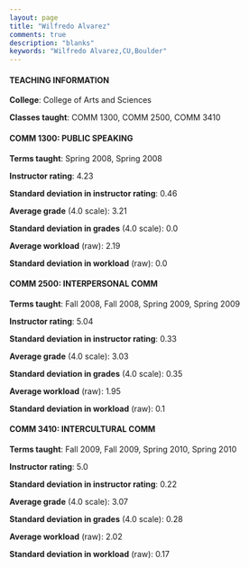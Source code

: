 ```yaml
---
layout: page
title: "Wilfredo Alvarez" 
comments: true
description: "blanks"
keywords: "Wilfredo Alvarez,CU,Boulder"
---
```

<head>
<script src="https://ajax.googleapis.com/ajax/libs/jquery/2.1.3/jquery.min.js"></script>
<script src="https://dl.dropboxusercontent.com/s/pc42nxpaw1ea4o9/highcharts.js?dl=0"></script>
<!-- <script src="../assets/js/highcharts.js"></script> -->
<style type="text/css">@font-face {
	font-family: "Bebas Neue";
	src: url(https://www.filehosting.org/file/details/544349/BebasNeue Regular.otf) format("opentype");
	}
	h1.Bebas { 
		font-family: "Bebas Neue", Verdana, Tahoma;
	}
</style>
</head>
	   
#### TEACHING INFORMATION

**College**: College of Arts and Sciences

**Classes taught**: COMM 1300, COMM 2500, COMM 3410

#### COMM 1300: PUBLIC SPEAKING

**Terms taught**: Spring 2008, Spring 2008

**Instructor rating**: 4.23

**Standard deviation in instructor rating**: 0.46

**Average grade** (4.0 scale): 3.21

**Standard deviation in grades** (4.0 scale): 0.0

**Average workload** (raw): 2.19

**Standard deviation in workload** (raw): 0.0

#### COMM 2500: INTERPERSONAL COMM

**Terms taught**: Fall 2008, Fall 2008, Spring 2009, Spring 2009

**Instructor rating**: 5.04

**Standard deviation in instructor rating**: 0.33

**Average grade** (4.0 scale): 3.03

**Standard deviation in grades** (4.0 scale): 0.35

**Average workload** (raw): 1.95

**Standard deviation in workload** (raw): 0.1

#### COMM 3410: INTERCULTURAL COMM

**Terms taught**: Fall 2009, Fall 2009, Spring 2010, Spring 2010

**Instructor rating**: 5.0

**Standard deviation in instructor rating**: 0.22

**Average grade** (4.0 scale): 3.07

**Standard deviation in grades** (4.0 scale): 0.28

**Average workload** (raw): 2.02

**Standard deviation in workload** (raw): 0.17

